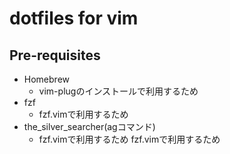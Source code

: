 # dotfiles for vim

## Pre-requisites

* Homebrew
  * vim-plugのインストールで利用するため
* fzf
  * fzf.vimで利用するため
* the_silver_searcher(agコマンド)
  * fzf.vimで利用するため
  fzf.vimで利用するため
